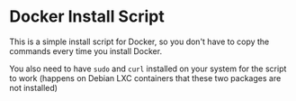 # Docker Install Script

This is a simple install script for Docker, so you don't have to copy the commands every time you install Docker.

You also need to have `sudo` and `curl` installed on your system for the script to work (happens on Debian LXC containers that these two packages are not installed)
